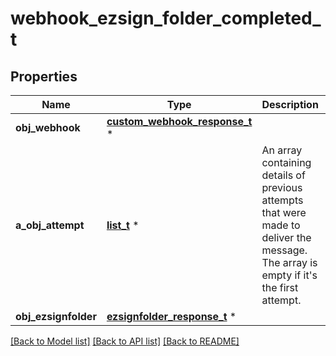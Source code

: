 # webhook_ezsign_folder_completed_t

## Properties
Name | Type | Description | Notes
------------ | ------------- | ------------- | -------------
**obj_webhook** | [**custom_webhook_response_t**](custom_webhook_response.md) \* |  | 
**a_obj_attempt** | [**list_t**](attempt_response_compound.md) \* | An array containing details of previous attempts that were made to deliver the message. The array is empty if it&#39;s the first attempt. | 
**obj_ezsignfolder** | [**ezsignfolder_response_t**](ezsignfolder_response.md) \* |  | 

[[Back to Model list]](../README.md#documentation-for-models) [[Back to API list]](../README.md#documentation-for-api-endpoints) [[Back to README]](../README.md)


